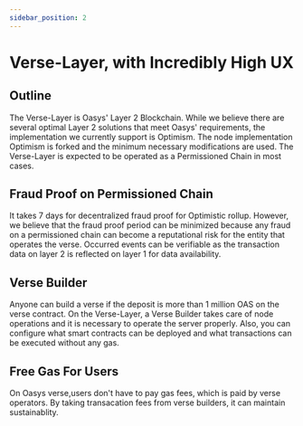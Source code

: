 ```yaml
---
sidebar_position: 2
---
```


# Verse-Layer, with Incredibly High UX

## Outline
The Verse-Layer is Oasys' Layer 2 Blockchain. While we believe there are several optimal Layer 2 solutions that meet Oasys' requirements, the implementation we currently support is Optimism. The node implementation Optimism is forked and the minimum necessary modifications are used. The Verse-Layer is expected to be operated as a Permissioned Chain in most cases.

## Fraud Proof on Permissioned Chain
It takes 7 days for decentralized fraud proof for Optimistic rollup. However, we believe that the fraud proof period can be minimized because any fraud on a permissioned chain can become a reputational risk for the entity that operates the verse. Occurred events can be verifiable as the transaction data on layer 2 is reflected on layer 1 for data availability.

## Verse Builder
Anyone can build a verse if the deposit is more than 1 million OAS on the verse contract. On the Verse-Layer, a Verse Builder takes care of node operations and it is necessary to operate the server properly. Also, you can configure what smart contracts can be deployed and what transactions can be executed without any gas.

## Free Gas For Users
On Oasys verse,users don't have to pay gas fees, which is paid by verse operators. 
By taking transacation fees from verse builders, it can maintain sustainablity.

